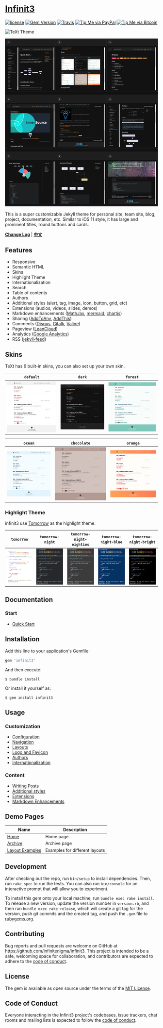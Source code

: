 # [Infinit3](https://github.com/infinitenigma/infinit3)

[![license](https://img.shields.io/github/license/infinitenigma/infinit3.svg)](https://github.com/infinitenigma/infinit3/blob/master/LICENSE)
[![Gem Version](https://img.shields.io/gem/v/infinit3.svg)](https://github.com/infinitenigma/infinit3/releases)
[![Travis](https://img.shields.io/travisinfinitenigma/infinit3.svg)](https://travis-ci.org/infinitenigma/infinit3)
[![Tip Me via PayPal](https://img.shields.io/badge/PayPal-tip%20me-1462ab.svg?logo=paypal)](https://www.paypal.me/jovan100janovic)
[![Tip Me via Bitcoin](https://img.shields.io/badge/Bitcoin-tip%20me-f7931a.svg?logo=bitcoin)](https://raw.githubusercontent.com/infinitenigma/infinit3/master/docs/assets/img/BTC-1JH3y3DNXE4osbGURsgaBo5qGii7DJbe3B.png)

![TeXt Theme](https://raw.githubusercontent.com/infinitenigma/infinit3/master/screenshots/sample-home.jpg)

![TeXt Theme Details](https://raw.githubusercontent.com/infinitenigma/infinit3/master/screenshots/infinit3-layouts.png)

This is a super customizable Jekyll theme for personal site, team site, blog, project, documentation, etc. Similar to iOS 11 style, it has large and prominent titles, round buttons and cards.

**[Change Log](https://github.com/infinitenigma/infinit3/blob/master/CHANGELOG.md)** | **[中文](https://github.com/infinitenigma/infinit3/blob/master/README-zh.md)**

## Features

- Responsive
- Semantic HTML
- Skins
- Highlight Theme
- Internationalization
- Search
- Table of contents
- Authors
- Additional styles (alert, tag, image, icon, button, grid, etc)
- Extensions (audios, videos, slides, demos)
- Markdown enhancements ([MathJax](https://www.mathjax.org/), [mermaid](https://mermaidjs.github.io/), [chartjs](http://www.chartjs.org/))
- Sharing ([AddToAny](https://www.addtoany.com/), [AddThis](https://www.addthis.com/))
- Comments ([Disqus](https://disqus.com/), [Gitalk](https://gitalk.github.io/), [Valine](https://valine.js.org/en/))
- Pageview ([LeanCloud](https://leancloud.cn/))
- Analytics ([Google Analytics](https://analytics.google.com/analytics/web/))
- RSS ([jekyll-feed](https://github.com/jekyll/jekyll-feed))

## Skins

TeXt has 6 built-in skins, you can also set up your own skin.

| `default` | `dark` | `forest` |
| --- |  --- | --- |
| ![Default](https://raw.githubusercontent.com/infinitenigma/infinit3/master/screenshots/skins_default.jpg) | ![Dark](https://raw.githubusercontent.com/infinitenigma/infinit3/master/screenshots/skins_dark.jpg) | ![Forest](https://raw.githubusercontent.com/infinitenigma/infinit3/master/screenshots/skins_forest.jpg) |

| `ocean` | `chocolate` | `orange` |
| --- |  --- | --- |
| ![Ocean](https://raw.githubusercontent.com/infinitenigma/infinit3/master/screenshots/skins_ocean.jpg) | ![Chocolate](https://raw.githubusercontent.com/infinitenigma/infinit3/master/screenshots/skins_chocolate.jpg) | ![Orange](https://raw.githubusercontent.com/infinitenigma/infinit3/master/screenshots/skins_orange.jpg) |

### Highlight Theme

infinit3 use [Tomorrow](https://github.com/chriskempson/tomorrow-theme) as the highlight theme.

| `tomorrow` | `tomorrow-night` | `tomorrow-night-eighties` | `tomorrow-night-blue` | `tomorrow-night-bright` |
| --- |  --- | --- | --- |  --- |
| ![Tomorrow](https://raw.githubusercontent.com/infinitenigma/infinit3/master/screenshots/highlight_tomorrow.png) | ![Tomorrow Night](https://raw.githubusercontent.com/infinitenigma/infinit3/master/screenshots/highlight_tomorrow-night.png) | ![Tomorrow Night Eighties](https://raw.githubusercontent.com/infinitenigma/infinit3/master/screenshots/highlight_tomorrow-night-eighties.png) | ![Tomorrow Night Blue](https://raw.githubusercontent.com/infinitenigma/infinit3/master/screenshots/highlight_tomorrow-night-blue.png) | ![Tomorrow Night Bright](https://raw.githubusercontent.com/infinitenigma/infinit3/master/screenshots/highlight_tomorrow-night-bright.png) |

## Documentation

### Start

- [Quick Start](/docs/en/quick-start)

## Installation

Add this line to your application's Gemfile:

```ruby
gem 'infinit3'
```

And then execute:

    $ bundle install

Or install it yourself as:

    $ gem install infinit3

## Usage

### Customization

- [Configuration](/docs/en/configuration)
- [Navigation](/docs/en/navigation)
- [Layouts](/docs/en/layouts)
- [Logo and Favicon](/docs/en/logo-and-favicon)
- [Authors](/docs/en/authors)
- [Internationalization](/docs/en/i18n)

### Content

- [Writing Posts](/docs/en/writing-posts)
- [Additional styles](/docs/en/additional-styles)
- [Extensions](/docs/en/extensions)
- [Markdown Enhancements](/docs/en/markdown-enhancements)

## Demo Pages

| Name | Description |
| --- | --- |
| [Home](/test/) | Home page |
| [Archive](/archive.html) | Archive page |
| [Layout Examples](/samples.html) | Examples for different layouts |


## Development

After checking out the repo, run `bin/setup` to install dependencies. Then, run `rake spec` to run the tests. You can also run `bin/console` for an interactive prompt that will allow you to experiment.

To install this gem onto your local machine, run `bundle exec rake install`. To release a new version, update the version number in `version.rb`, and then run `bundle exec rake release`, which will create a git tag for the version, push git commits and the created tag, and push the `.gem` file to [rubygems.org](https://rubygems.org).

## Contributing

Bug reports and pull requests are welcome on GitHub at https://github.com/infinitenigma/infinit3. This project is intended to be a safe, welcoming space for collaboration, and contributors are expected to adhere to the [code of conduct](https://github.com/infinitenigma/infinit3/blob/master/CODE_OF_CONDUCT.md).

## License

The gem is available as open source under the terms of the [MIT License](https://opensource.org/licenses/MIT).

## Code of Conduct

Everyone interacting in the Infinit3 project's codebases, issue trackers, chat rooms and mailing lists is expected to follow the [code of conduct](https://github.com/infinitenigma/infinit3/blob/master/CODE_OF_CONDUCT.md).
